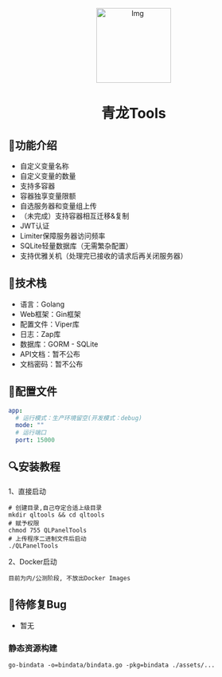 <!--suppress HtmlDeprecatedAttribute -->
<p align="center">
  <a href="https://github.com/whyour/qinglong">
    <img width="150" src="https://z3.ax1x.com/2021/11/18/I7MpAe.png" alt="Img">
  </a>
</p>

<h1 align="center">青龙Tools</h1>

## 🍭功能介绍
- 自定义变量名称
- 自定义变量的数量
- 支持多容器
- 容器独享变量限额
- 自选服务器和变量组上传
- （未完成）支持容器相互迁移&复制
- JWT认证
- Limiter保障服务器访问频率
- SQLite轻量数据库（无需繁杂配置）
- 支持优雅关机（处理完已接收的请求后再关闭服务器）

## 🍳技术栈
- 语言：Golang
- Web框架：Gin框架
- 配置文件：Viper库
- 日志：Zap库
- 数据库：GORM - SQLite
- API文档：暂不公布
- 文档密码：暂不公布

## 🧸配置文件
```yaml
app:
  # 运行模式：生产环境留空(开发模式：debug)
  mode: ""
  # 运行端口
  port: 15000
```

## 🔍安装教程
1、直接启动
```shell
# 创建目录,自己夺定合适上级目录
mkdir qltools && cd qltools
# 赋予权限
chmod 755 QLPanelTools
# 上传程序二进制文件后启动
./QLPanelTools
```
2、Docker启动
```shell
目前为内/公测阶段, 不放出Docker Images
```

## 🗽待修复Bug
- 暂无


### 静态资源构建
```shell
go-bindata -o=bindata/bindata.go -pkg=bindata ./assets/...
```